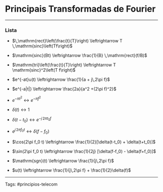 # Principais Transformadas de Fourier

---

### Lista

- $\,\mathrm{rect}\left(\frac{t}{T}\right) \leftrightarrow T \,\mathrm{sinc}\left(Tf\right)$

- $\mathrm{sinc}(Bt) \leftrightarrow \frac{1}{B} \,\mathrm{rect}(f/B)$

- $\mathrm{tri}\left(\frac{t}{T}\right) \leftrightarrow T \mathrm{sinc}^2\left(T f\right)$

- $e^{-at}u(t) \leftrightarrow \frac{1}{a + j\,2\pi f}$

- $e^{-a|t|} \leftrightarrow \frac{2a}{a^2 +(2\pi f)^2}$

- $e^{-\pi t^2} \leftrightarrow e^{-\pi f^2}$

- $\delta(t) \leftrightarrow 1$

- $\delta(t-t_0) \leftrightarrow e^{-j\,2\pi t_0f}$

- $e^{j\,2\pi f_0t} \leftrightarrow \delta(f-f_0)$

- $\cos(2\pi f_0 t) \leftrightarrow \frac{1}{2}[\delta(t-t_0) + \delta(t+t_0)]$

- $\sin(2\pi f_0 t) \leftrightarrow \frac{1}{2j} [\delta(f-f_0) - \delta(f+f_0)]$

- $\mathrm{sgn}(t) \leftrightarrow \frac{1}{j\,2\pi f}$

- $u(t) \leftrightarrow \frac{1}{j\,2\pi f} + \frac{1}{2}\delta(f)$

---

Tags: #principios-telecom 
